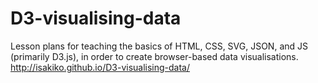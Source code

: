 # D3-visualising-data

Lesson plans for teaching the basics of HTML, CSS, SVG, JSON, and JS (primarily D3.js), in order to create browser-based data visualisations.
<a href="http://alackles.github.io/D3-visualising-data/">http://isakiko.github.io/D3-visualising-data/</a>
